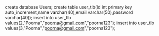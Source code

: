 create database Users;
create table user_tlb(id int primary key auto_increment,name varchar(40),email varchar(50),password varchar(40));
 insert into user_tlb values(2,"Poorna","poorna@gmail.com","poorna123");
insert into user_tlb values(3,"Poorna","poorna@gmail.com","poorna123");
